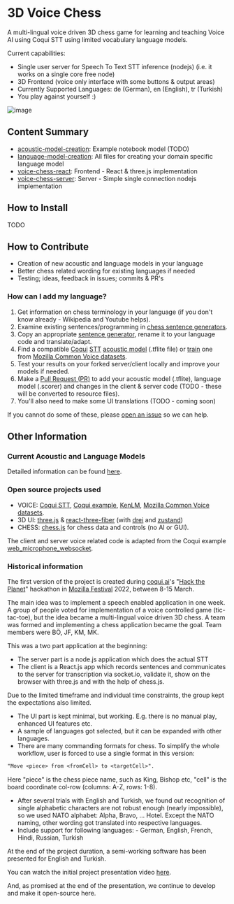# 3D Voice Chess

A multi-lingual voice driven 3D chess game for learning and teaching Voice AI using Coqui STT using limited vocabulary language models.

Current capabilities:

- Single user server for Speech To Text STT inference (nodejs) (i.e. it works on a single core free node)
- 3D Frontend (voice only interface with some buttons & output areas)
- Currently Supported Languages: de (German), en (English), tr (Turkish)
- You play against yourself :)

![image](https://user-images.githubusercontent.com/8849617/160528210-26fd85c0-5d49-478f-bb5b-05466171590a.png)

## Content Summary

- [acoustic-model-creation](https://github.com/HarikalarKutusu/3d-voice-chess/tree/main/acoustic-model-creation): Example notebook model (TODO)
- [language-model-creation](https://github.com/HarikalarKutusu/3d-voice-chess/tree/main/language-model-creation): All files for creating your domain specific language model
- [voice-chess-react](https://github.com/HarikalarKutusu/3d-voice-chess/tree/main/voice-chess-react): Frontend - React & three.js implementation
- [voice-chess-server](https://github.com/HarikalarKutusu/3d-voice-chess/tree/main/voice-chess-server): Server - Simple single connection nodejs implementation


## How to Install

TODO

## How to Contribute

- Creation of new acoustic and language models in your language
- Better chess related wording for existing languages if needed
- Testing; ideas, feedback in issues; commits & PR's

### How can I add my language?

1. Get information on chess terminology in your language (if you don't know already - Wikipedia and Youtube helps).
2. Examine existing sentences/programming in [chess sentence generators](https://github.com/HarikalarKutusu/3d-voice-chess/tree/main/language-model-creation/chess-sentence-generators).
3. Copy an appropriate [sentence generator](https://github.com/HarikalarKutusu/3d-voice-chess/tree/main/language-model-creation/chess-sentence-generators), rename it to your language code and translate/adapt.
4. Find a compatible [Coqui](https://coqui.ai/) [STT](https://stt.readthedocs.io/en/latest/index.html) [acoustic model](https://coqui.ai/models) (.tflite file) or [train](https://github.com/HarikalarKutusu/3d-voice-chess/tree/main/acoustic-model-creation) one from [Mozilla Common Voice datasets](https://commonvoice.mozilla.org/en/datasets).
5. Test your results on your forked server/client locally and improve your models if needed.
6. Make a [Pull Request (PR)](https://github.com/HarikalarKutusu/3d-voice-chess/pulls) to add your acoustic model (.tflite), language model (.scorer) and changes in the client & server code (TODO - these will be converted to resource files).
7. You'll also need to make some UI translations (TODO - coming soon)

If you cannot do some of these, please [open an issue](https://github.com/HarikalarKutusu/3d-voice-chess/issues) so we can help.

## Other Information

### Current Acoustic and Language Models

Detailed information can be found [here](https://github.com/HarikalarKutusu/3d-voice-chess/tree/main/voice-chess-server/voice).

### Open source projects used

- VOICE: [Coqui STT](https://github.com/coqui-ai/STT), [Coqui example](https://github.com/coqui-ai/STT-examples/tree/r1.0/web_microphone_websocket), [KenLM](https://github.com/kpu/kenlm), [Mozilla Common Voice datasets](https://commonvoice.mozilla.org/en/datasets).
- 3D UI: [three.js](https://threejs.org/) & [react-three-fiber](https://github.com/pmndrs/react-three-fiber) (with [drei](https://github.com/pmndrs/drei) and [zustand](https://github.com/pmndrs/zustand))
- CHESS: [chess.js](https://github.com/jhlywa/chess.js) for chess data and controls (no AI or GUI).

The client and server voice related code is adapted from the Coqui example [web_microphone_websocket](https://github.com/coqui-ai/STT-examples/tree/r1.0/web_microphone_websocket).

### Historical information

The first version of the project is created during [coqui.ai](https://coqui.ai/)'s "[Hack the Planet](https://schedule.mozillafestival.org/session/JVHV3M-1)" hackathon in [Mozilla Festival](https://www.mozillafestival.org/) 2022, between 8-15 March.

The main idea was to implement a speech enabled application in one week. A group of people voted for implementation of a voice controlled game (tic-tac-toe), but the idea became a multi-lingual voice driven 3D chess. A team was formed and implementing a chess application became the goal. Team members were BÖ, JF, KM, MK.

This was a two part application at the beginning:

- The server part is a node.js application which does the actual STT
- The client is a React.js app which records sentences and communicates to the server for transcription via socket.io, validate it, show on the browser with three.js and with the help of chess.js.

Due to the limited timeframe and individual time constraints, the group kept the expectations also limited.

- The UI part is kept minimal, but working. E.g. there is no manual play, enhanced UI features etc.
- A sample of languages got selected, but it can be expanded with other languages.
- There are many commanding formats for chess. To simplify the whole workflow, user is forced to use a single format in this version:

```txt
"Move <piece> from <fromCell> to <targetCell>".
```

Here "piece" is the chess piece name, such as King, Bishop etc, "cell" is the board coordinate col-row (columns: A-Z, rows: 1-8).

- After several trials with English and Turkish, we found out recognition of single alphabetic characters are not robust enough (nearly impossible), so we used NATO alphabet: Alpha, Bravo, ... Hotel. Except the NATO naming, other wording got translated into respective languages.
- Include support for following languages: - German, English, French, Hindi, Russian, Turkish

At the end of the project duration, a semi-working software has been presented for English and Turkish.

You can watch the initial project presentation video [here](https://drive.google.com/file/d/1d_BE-IY3_0EIcv-PH2cGf9sS-8Jo7Xn4/view?usp=sharing).

And, as promised at the end of the presentation, we continue to develop and make it open-source here.
